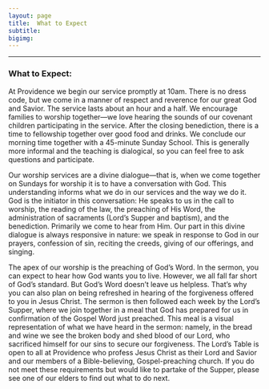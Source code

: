 ```yaml
---
layout: page
title:  What to Expect
subtitle:
bigimg:
---
```


<div class="hr-space">
  <hr class="small-hr">
</div>

### What to Expect:

At Providence we begin our service promptly at 10am.  There is no dress code, but we come in a manner of respect and reverence for our great God and Savior.  The service lasts about an hour and a half.  We encourage families to worship together—we love hearing the sounds of our covenant children participating in the service.  After the closing benediction, there is a time to fellowship together over good food and drinks.  We conclude our morning time together with a 45-minute Sunday School.  This is generally more informal and the teaching is dialogical, so you can feel free to ask questions and participate.

Our worship services are a divine dialogue—that is, when we come together on Sundays for worship it is to have a conversation with God.  This understanding informs what we do in our services and the way we do it.  God is the initiator in this conversation: He speaks to us in the call to worship, the reading of the law, the preaching of His Word, the administration of sacraments (Lord’s Supper and baptism), and the benediction.  Primarily we come to hear from Him.  Our part in this divine dialogue is always responsive in nature: we speak in response to God in our prayers, confession of sin, reciting the creeds, giving of our offerings, and singing.

The apex of our worship is the preaching of God’s Word.  In the sermon, you can expect to hear how God wants you to live.  However, we all fall far short of God’s standard.  But God’s Word doesn’t leave us helpless.  That’s why you can also plan on being refreshed in hearing of the forgiveness offered to you in Jesus Christ.  The sermon is then followed each week by the Lord’s Supper, where we join together in a meal that God has prepared for us in confirmation of the Gospel Word just preached.  This meal is a visual representation of what we have heard in the sermon: namely, in the bread and wine we see the broken body and shed blood of our Lord, who sacrificed himself for our sins to secure our forgiveness.  The Lord’s Table is open to all at Providence who profess Jesus Christ as their Lord and Savior and our members of a Bible-believing, Gospel-preaching church.  If you do not meet these requirements but would like to partake of the Supper, please see one of our elders to find out what to do next.
